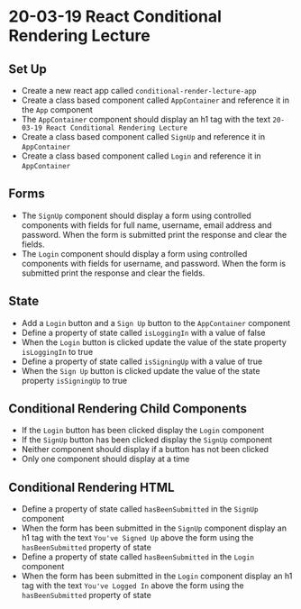 # 20-03-19 React Conditional Rendering Lecture

## Set Up
- Create a new react app called `conditional-render-lecture-app`
- Create a class based component called `AppContainer` and reference it in the `App` component
- The `AppContainer` component should display an h1 tag with the text `20-03-19 React Conditional Rendering Lecture`
- Create a class based component called `SignUp` and reference it in `AppContainer`
- Create a class based component called `Login` and reference it in `AppContainer`

## Forms
- The `SignUp` component should display a form using controlled components with fields for full name, username, email address and password. When the form is submitted print the response and clear the fields.
- The `Login` component should display a form using controlled components with fields for username, and password. When the form is submitted print the response and clear the fields.

## State
- Add a `Login` button and a `Sign Up` button to the `AppContainer` component
- Define a property of state called `isLoggingIn` with a value of false
- When the `Login` button is clicked update the value of the state property `isLoggingIn` to true
- Define a property of state called `isSigningUp` with a value of true
- When the `Sign Up` button is clicked update the value of the state property `isSigningUp` to true

## Conditional Rendering Child Components
- If the `Login` button has been clicked display the `Login` component
- If the `SignUp` button has been clicked display the `SignUp` component
- Neither component should display if a button has not been clicked
- Only one component should display at a time

## Conditional Rendering HTML
- Define a property of state called `hasBeenSubmitted` in the `SignUp` component
- When the form has been submitted in the `SignUp` component display an h1 tag with the text `You've Signed Up` above the form using the `hasBeenSubmitted` property of state
- Define a property of state called `hasBeenSubmitted` in the `Login` component
- When the form has been submitted in the `Login` component display an h1 tag with the text `You've Logged In` above the form using the `hasBeenSubmitted` property of state
